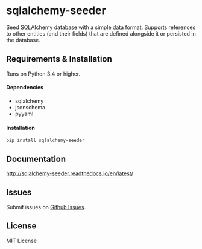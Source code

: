 # sqlalchemy-seeder
Seed SQLAlchemy database with a simple data format. Supports references to other entities (and their fields)
that are defined alongside it or persisted in the database.

## Requirements & Installation

Runs on Python 3.4 or higher.

#### Dependencies
* sqlalchemy
* jsonschema
* pyyaml
    
#### Installation
`pip install sqlalchemy-seeder`

## Documentation
    
http://sqlalchemy-seeder.readthedocs.io/en/latest/

## Issues
Submit issues on [Github Issues](https://github.com/RiceKab/sqlalchemy-jsonseeder/issues).
## License
MIT License